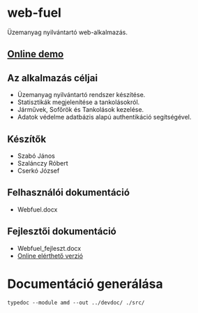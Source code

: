 # web-fuel
Üzemanyag nyilvántartó web-alkalmazás.
## [Online demo](http://cherryapps.hu/webfuel)  

## Az alkalmazás céljai
* Üzemanyag nyilvántartó rendszer készítése.
* Statisztikák megjelenítése a tankolásokról.
* Járművek, Sofőrök és Tankolások kezelése.
* Adatok védelme adatbázis alapú authentikáció segítségével.

## Készítők
* Szabó János
* Szalánczy Róbert
* Cserkó József

## Felhasználói dokumentáció
* Webfuel.docx

## Fejlesztői dokumentáció
* Webfuel_fejleszt.docx
* [Online elérthető verzió](http://cherryapps.hu/webfuel/devdoc)

# Documentáció generálása
```typedoc --module amd --out ../devdoc/ ./src/```
